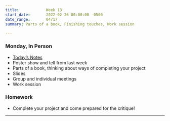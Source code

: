 ```yaml
---
title:            Week 13
start_date:       2022-02-26 00:00:00 -0500
date_range:       04/17
summary: Parts of a book, Finishing touches, Work session

---
```


### Monday, In Person

- [Today&rsquo;s Notes](https://paper.dropbox.com/doc/Week-13-Final-Work-Day--Bf3d~6XHj_DUPoiBRBr8wfB5AQ-haRoEewHvRD0vP9kJVLOQ)
- Poster show and tell from last week
- Parts of a book, thinking about ways of completing your project
- Slides
- Group and individual meetings
- Work session


### Homework
- Complete your project and come prepared for the critique!

---


